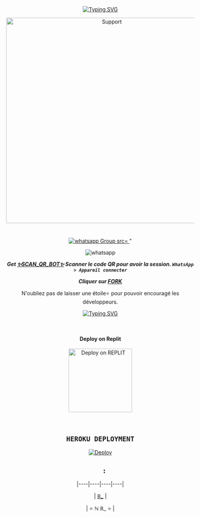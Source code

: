 <div align="center">
<a href="https://git.io/typing-svg"><img src="https://readme-typing-svg.demolab.com?font=Ribeye&size=50&pause=1000&color=F710B1&center=true&width=910&height=100&lines= ;+GEEK+MD+A+ETE;DÉVELOPPE+PAR+MR_LEGEEK." alt="Typing SVG" /></a>
</p>
<p align="center">
  
<p align="center">
  <a "https://wa.me/+237698046545?text=Hi+Bro--+I+Need+Help.+I+messaged+you+from+GEEK-md+Repo" target="_blank">
<p align="center"
    <img alt="whatsapp" src="https://img.shields.io/badge/ Whatsapp -25D366?style=for-the-badge&logo=whatsapp&logoColor=green" />
<a href="https://chat.whatsapp.com/FRQiuFWlYJ3Jolx7OACtKo">
    <img alt=Support height="550" src="https://telegra.ph/file/0d515dafc5188ddd5961a.jpg"> 
    </p>
<h1 align="center"> 
</h1>
<p align="center"> 
<p align="center">
 <a href="https://chat.whatsapp.com/FRQiuFWlYJ3Jolx7OACtKo" target="_blank">
    <img alt="whatsapp Group src="https://img.shields.io/badge/ Whatsapp Support Group -25D366?style=for-the-badge&logo=whatsapp&logoColor=white" />
 </a> 
"<p align="center">
  <a "https://wa.me/+237698046545?text=Hi+Bro--+I+Need+Help.+I+messaged+you+from+GEEK-md+Repo" target="_blank">
    <img alt="whatsapp" src="https://img.shields.io/badge/ Whatsapp -25D366?style=for-the-badge&logo=whatsapp&logoColor=green" />
  
***Get [✨SCAN_QR_BOT✨](https://geek-qr-c6ccf7b7583e.herokuapp.com/) Scanner le code QR pour avoir la session. `WhatsApp > Appareil connecter`***


***Cliquer sur  [FORK](https://github.com/GEEKMD099/GOJO-MD-1.0/fork)***


N'oubliez pas de laisser une étoile⭐ pour pouvoir encouragé les développeurs.

<div align="center">
<a href="https://git.io/typing-svg"><img src="https://readme-typing-svg.demolab.com?font=toge+Ops+One&size=50&pause=1000&color=1BBFDAFF&center=true&width=910&height=100&lines=;GEEK+MD+BY+MR_LEGEEK." alt="Typing SVG" /></a>
  </p>

<br>

<h4 align="center"> Deploy on Replit
</h4>

<p align="center" >
    <a href="https://repl.it/github/Denzo-MD/Denzo-MD-V3">
    <img src="https://repl.it/badge/github/quiec/whatsasena" width="170px" alt="Deploy on REPLIT" >
    </a>
</p>

<p align="center" >
    <br>
    
    
</p>


## ```HEROKU DEPLOYMENT```

[![Deploy](https://www.herokucdn.com/deploy/button.svg)](https://heroku.com/deploy?template=https://github.com/GEEKMD099/GEEK-MD-1.0)





## ```  :```

 

  <div align="center">

 

|----|----|----|----|

| [ℝ_](https://github.com/GEEKMD099) |



| ⭐ ℕ  ℝ_ ⭐ |
